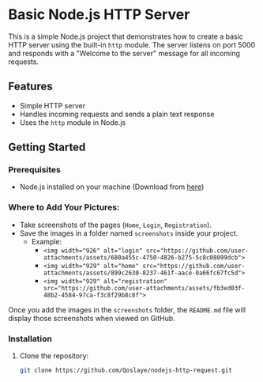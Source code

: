 # Basic Node.js HTTP Server

This is a simple Node.js project that demonstrates how to create a basic HTTP server using the built-in `http` module. The server listens on port 5000 and responds with a "Welcome to the server" message for all incoming requests.

## Features

- Simple HTTP server
- Handles incoming requests and sends a plain text response
- Uses the `http` module in Node.js

## Getting Started

### Prerequisites

- Node.js installed on your machine (Download from [here](https://nodejs.org))


### Where to Add Your Pictures:
- Take screenshots of the pages (`Home`, `Login`, `Registration`).
- Save the images in a folder named `screenshots` inside your project.
  - Example: 
    - `<img width="926" alt="login" src="https://github.com/user-attachments/assets/680a455c-4750-4826-b275-5c8c08099dcb">`
    - `<img width="929" alt="home" src="https://github.com/user-attachments/assets/899c2630-8237-461f-aace-0a66fc67fc5d">`
    - `<img width="929" alt="registration" src="https://github.com/user-attachments/assets/fb3ed03f-48b2-4584-97ca-f3c8f29b8c8f">`

Once you add the images in the `screenshots` folder, the `README.md` file will display those screenshots when viewed on GitHub.


### Installation

1. Clone the repository:

   ```bash
   git clone https://github.com/Qoslaye/nodejs-http-request.git
